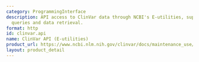 ```yaml
---
category: ProgrammingInterface
description: API access to ClinVar data through NCBI's E-utilities, supporting programmatic
  queries and data retrieval.
format: http
id: clinvar.api
name: ClinVar API (E-utilities)
product_url: https://www.ncbi.nlm.nih.gov/clinvar/docs/maintenance_use/
layout: product_detail
---
```

